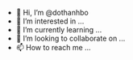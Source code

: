 - 👋 Hi, I’m @dothanhbo
- 👀 I’m interested in ...
- 🌱 I’m currently learning ...
- 💞️ I’m looking to collaborate on ...
- 📫 How to reach me ...

<!---
dothanhbo/dothanhbo is a ✨ special ✨ repository because its `README.md` (this file) appears on your GitHub profile.
You can click the Preview link to take a look at your changes.
--->
